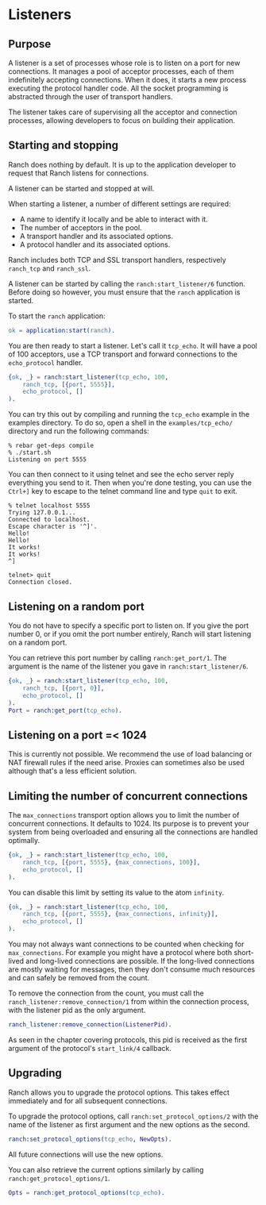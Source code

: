 Listeners
=========

Purpose
-------

A listener is a set of processes whose role is to listen on a port
for new connections. It manages a pool of acceptor processes, each
of them indefinitely accepting connections. When it does, it starts
a new process executing the protocol handler code. All the socket
programming is abstracted through the user of transport handlers.

The listener takes care of supervising all the acceptor and connection
processes, allowing developers to focus on building their application.

Starting and stopping
---------------------

Ranch does nothing by default. It is up to the application developer
to request that Ranch listens for connections.

A listener can be started and stopped at will.

When starting a listener, a number of different settings are required:
 *  A name to identify it locally and be able to interact with it.
 *  The number of acceptors in the pool.
 *  A transport handler and its associated options.
 *  A protocol handler and its associated options.

Ranch includes both TCP and SSL transport handlers, respectively
```ranch_tcp``` and ```ranch_ssl```.

A listener can be started by calling the ```ranch:start_listener/6```
function. Before doing so however, you must ensure that the ```ranch```
application is started.

To start the ```ranch``` application:

``` erlang
ok = application:start(ranch).
```

You are then ready to start a listener. Let's call it ```tcp_echo```. It will
have a pool of 100 acceptors, use a TCP transport and forward connections
to the ```echo_protocol``` handler.

``` erlang
{ok, _} = ranch:start_listener(tcp_echo, 100,
    ranch_tcp, [{port, 5555}],
    echo_protocol, []
).
```

You can try this out by compiling and running the ```tcp_echo``` example in the
examples directory. To do so, open a shell in the ```examples/tcp_echo/```
directory and run the following commands:

```
% rebar get-deps compile
% ./start.sh
Listening on port 5555
```

You can then connect to it using telnet and see the echo server reply
everything you send to it. Then when you're done testing, you can use
the ```Ctrl+]``` key to escape to the telnet command line and type
```quit``` to exit.

```
% telnet localhost 5555
Trying 127.0.0.1...
Connected to localhost.
Escape character is '^]'.
Hello!
Hello!
It works!
It works!
^]

telnet> quit
Connection closed.
```

Listening on a random port
--------------------------

You do not have to specify a specific port to listen on. If you give
the port number 0, or if you omit the port number entirely, Ranch will
start listening on a random port.

You can retrieve this port number by calling ```ranch:get_port/1```. The
argument is the name of the listener you gave in ```ranch:start_listener/6```.

``` erlang
{ok, _} = ranch:start_listener(tcp_echo, 100,
    ranch_tcp, [{port, 0}],
    echo_protocol, []
).
Port = ranch:get_port(tcp_echo).
```

Listening on a port =< 1024
---------------------------

This is currently not possible. We recommend the use of load balancing
or NAT firewall rules if the need arise. Proxies can sometimes also be
used although that's a less efficient solution.

Limiting the number of concurrent connections
---------------------------------------------

The ```max_connections``` transport option allows you to limit the number
of concurrent connections. It defaults to 1024. Its purpose is to
prevent your system from being overloaded and ensuring all the
connections are handled optimally.

``` erlang
{ok, _} = ranch:start_listener(tcp_echo, 100,
    ranch_tcp, [{port, 5555}, {max_connections, 100}],
    echo_protocol, []
).
```

You can disable this limit by setting its value to the atom ```infinity```.

``` erlang
{ok, _} = ranch:start_listener(tcp_echo, 100,
    ranch_tcp, [{port, 5555}, {max_connections, infinity}],
    echo_protocol, []
).
```

You may not always want connections to be counted when checking for
```max_connections```. For example you might have a protocol where both
short-lived and long-lived connections are possible. If the long-lived
connections are mostly waiting for messages, then they don't consume
much resources and can safely be removed from the count.

To remove the connection from the count, you must call the
```ranch_listener:remove_connection/1``` from within the connection process,
with the listener pid as the only argument.

``` erlang
ranch_listener:remove_connection(ListenerPid).
```

As seen in the chapter covering protocols, this pid is received as the
first argument of the protocol's ```start_link/4``` callback.

Upgrading
---------

Ranch allows you to upgrade the protocol options. This takes effect
immediately and for all subsequent connections.

To upgrade the protocol options, call ```ranch:set_protocol_options/2```
with the name of the listener as first argument and the new options
as the second.

``` erlang
ranch:set_protocol_options(tcp_echo, NewOpts).
```

All future connections will use the new options.

You can also retrieve the current options similarly by
calling ```ranch:get_protocol_options/1```.

``` erlang
Opts = ranch:get_protocol_options(tcp_echo).
```

